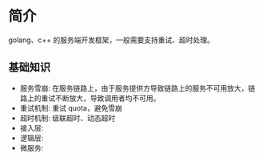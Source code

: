 # 简介
golang、c++ 的服务端开发框架，一般需要支持重试、超时处理。

## 基础知识
- 服务雪崩: 在服务链路上，由于服务提供方导致链路上的服务不可用放大，链路上的重试不断放大，导致调用者均不可用。
- 重试机制: 重试 quota，避免雪崩
- 超时机制: 级联超时、动态超时
- 接入层: 
- 逻辑层: 
- 微服务: 